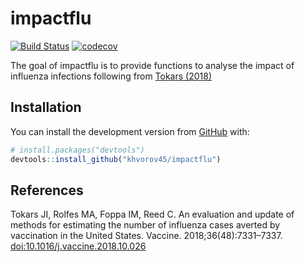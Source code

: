 
<!-- README.md is generated from README.Rmd. Please edit that file -->

# impactflu

<!-- badges: start -->

[![Build
Status](https://travis-ci.org/khvorov45/impactflu.svg?branch=master)](https://travis-ci.org/khvorov45/impactflu)
[![codecov](https://codecov.io/gh/khvorov45/impactflu/branch/master/graph/badge.svg)](https://codecov.io/gh/khvorov45/impactflu)
<!-- badges: end -->

The goal of impactflu is to provide functions to analyse the impact of
influenza infections following from [Tokars
(2018)](https://doi.org/10.1016/j.vaccine.2018.10.026)

## Installation

You can install the development version from
[GitHub](https://github.com/) with:

``` r
# install.packages("devtools")
devtools::install_github("khvorov45/impactflu")
```

## References

Tokars JI, Rolfes MA, Foppa IM, Reed C. An evaluation and update of
methods for estimating the number of influenza cases averted by
vaccination in the United States. Vaccine. 2018;36(48):7331–7337.
<doi:10.1016/j.vaccine.2018.10.026>
